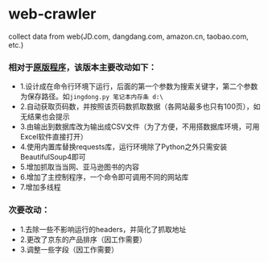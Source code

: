 # web-crawler
collect data from web(JD.com, dangdang.com, amazon.cn, taobao.com, etc.)

### 相对于[原版程序](https://github.com/LewisTian/RAM-JD)，该版本主要改动如下：
- 1.设计成在命令行环境下运行，后面的第一个参数为搜索关键字，第二个参数为保存路径。如`jingdong.py 笔记本内存条 d:\`
- 2.自动获取页码数，并按照该页码数抓取数据（各网站最多也只有100页），如无结果也会提示
- 3.由输出到数据库改为输出成CSV文件（为了方便，不用搭数据库环境，可用Excel软件直接打开）
- 4.使用内置库替换requests库，运行环境除了Python之外只需安装BeautifulSoup4即可
- 5.增加抓取当当网、亚马逊图书的内容
- 6.增加了主控制程序，一个命令即可调用不同的网站库
- 7.增加多线程

### 次要改动：
- 1.去除一些不影响运行的headers，并简化了抓取地址
- 2.更改了京东的产品排序（因工作需要）
- 3.调整一些字段（因工作需要）
